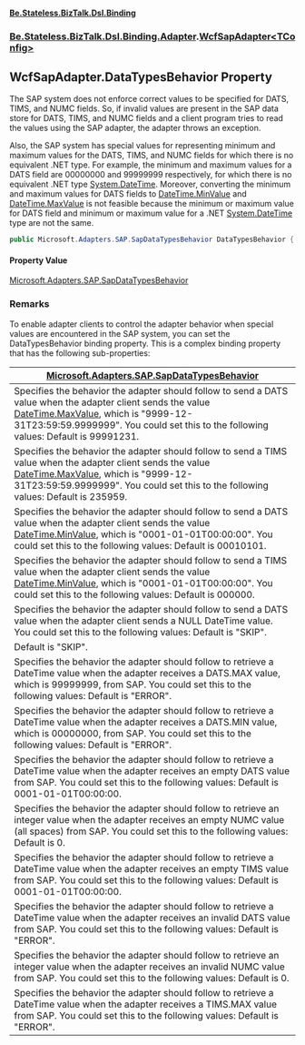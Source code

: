 #### [Be.Stateless.BizTalk.Dsl.Binding](README.md 'README')
### [Be.Stateless.BizTalk.Dsl.Binding.Adapter](Be.Stateless.BizTalk.Dsl.Binding.Adapter.md 'Be.Stateless.BizTalk.Dsl.Binding.Adapter').[WcfSapAdapter&lt;TConfig&gt;](WcfSapAdapter_TConfig_.md 'Be.Stateless.BizTalk.Dsl.Binding.Adapter.WcfSapAdapter<TConfig>')

## WcfSapAdapter<TConfig>.DataTypesBehavior Property


The SAP system does not enforce correct values to be specified for DATS, TIMS, and NUMC fields. So, if invalid values
are present in the SAP data store for DATS, TIMS, and NUMC fields and a client program tries to read the values using
the SAP adapter, the adapter throws an exception.

Also, the SAP system has special values for representing minimum and maximum values for the DATS, TIMS, and NUMC
fields for which there is no equivalent .NET type. For example, the minimum and maximum values for a DATS field are
00000000 and 99999999 respectively, for which there is no equivalent .NET type [System.DateTime](https://docs.microsoft.com/en-us/dotnet/api/System.DateTime 'System.DateTime'). Moreover,
converting the minimum and maximum values for DATS fields to [DateTime.MinValue](https://docs.microsoft.com/en-us/dotnet/api/System.DateTime.MinValue 'System.DateTime.MinValue')
and [DateTime.MaxValue](https://docs.microsoft.com/en-us/dotnet/api/System.DateTime.MaxValue 'System.DateTime.MaxValue') is not feasible because the minimum or maximum value for
DATS field and minimum or maximum value for a .NET [System.DateTime](https://docs.microsoft.com/en-us/dotnet/api/System.DateTime 'System.DateTime') type are not the same.

```csharp
public Microsoft.Adapters.SAP.SapDataTypesBehavior DataTypesBehavior { get; set; }
```

#### Property Value
[Microsoft.Adapters.SAP.SapDataTypesBehavior](https://docs.microsoft.com/en-us/dotnet/api/Microsoft.Adapters.SAP.SapDataTypesBehavior 'Microsoft.Adapters.SAP.SapDataTypesBehavior')

### Remarks
To enable adapter clients to control the adapter behavior when special values are encountered in the SAP system, you
can set the DataTypesBehavior binding property. This is a complex binding property that has the following
sub-properties:

|[Microsoft.Adapters.SAP.SapDataTypesBehavior](https://docs.microsoft.com/en-us/dotnet/api/Microsoft.Adapters.SAP.SapDataTypesBehavior 'Microsoft.Adapters.SAP.SapDataTypesBehavior')|
|-|
|Specifies the behavior the adapter should follow to send a DATS value when the adapter client sends the value [DateTime.MaxValue](https://docs.microsoft.com/en-us/dotnet/api/System.DateTime.MaxValue 'System.DateTime.MaxValue'), which is "9999-12-31T23:59:59.9999999". You could set this to the following values:  Default is 99991231.|
|Specifies the behavior the adapter should follow to send a TIMS value when the adapter client sends the value [DateTime.MaxValue](https://docs.microsoft.com/en-us/dotnet/api/System.DateTime.MaxValue 'System.DateTime.MaxValue'), which is "9999-12-31T23:59:59.9999999". You could set this to the following values:  Default is 235959.|
|Specifies the behavior the adapter should follow to send a DATS value when the adapter client sends the value [DateTime.MinValue](https://docs.microsoft.com/en-us/dotnet/api/System.DateTime.MinValue 'System.DateTime.MinValue'), which is "0001-01-01T00:00:00". You could set this to the following values:  Default is 00010101.|
|Specifies the behavior the adapter should follow to send a TIMS value when the adapter client sends the value [DateTime.MinValue](https://docs.microsoft.com/en-us/dotnet/api/System.DateTime.MinValue 'System.DateTime.MinValue'), which is "0001-01-01T00:00:00". You could set this to the following values:  Default is 000000.|
|Specifies the behavior the adapter should follow to send a DATS value when the adapter client sends a NULL DateTime value. You could set this to the following values:  Default is "SKIP".|
|             Default is "SKIP".|
|Specifies the behavior the adapter should follow to retrieve a DateTime value when the adapter receives a DATS.MAX value, which is 99999999, from SAP. You could set this to the following values:  Default is "ERROR".|
|Specifies the behavior the adapter should follow to retrieve a DateTime value when the adapter receives a DATS.MIN value, which is 00000000, from SAP. You could set this to the following values:  Default is "ERROR".|
|Specifies the behavior the adapter should follow to retrieve a DateTime value when the adapter receives an empty DATS value from SAP. You could set this to the following values:  Default is 0001-01-01T00:00:00.|
|Specifies the behavior the adapter should follow to retrieve an integer value when the adapter receives an empty NUMC value (all spaces) from SAP. You could set this to the following values:  Default is 0.|
|Specifies the behavior the adapter should follow to retrieve a DateTime value when the adapter receives an empty TIMS value from SAP. You could set this to the following values:  Default is 0001-01-01T00:00:00.|
|Specifies the behavior the adapter should follow to retrieve a DateTime value when the adapter receives an invalid DATS value from SAP. You could set this to the following values:  Default is "ERROR".|
|Specifies the behavior the adapter should follow to retrieve an integer value when the adapter receives an invalid NUMC value from SAP. You could set this to the following values:  Default is 0.|
|Specifies the behavior the adapter should follow to retrieve a DateTime value when the adapter receives a TIMS.MAX value from SAP. You could set this to the following values:  Default is "ERROR".|